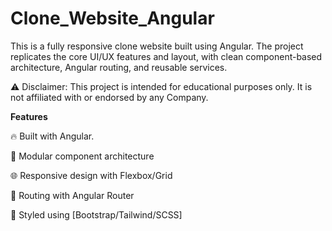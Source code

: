 # Clone_Website_Angular
This is a fully responsive clone website built using Angular. The project replicates the core UI/UX features and layout, with clean component-based architecture, Angular routing, and reusable services.

⚠️ Disclaimer: This project is intended for educational purposes only. It is not affiliated with or endorsed by any Company.

**Features**

  🔥 Built with Angular.
  
  🧱 Modular component architecture
  
  🌐 Responsive design with Flexbox/Grid
  
  🎯 Routing with Angular Router
  
  🎨 Styled using [Bootstrap/Tailwind/SCSS]
